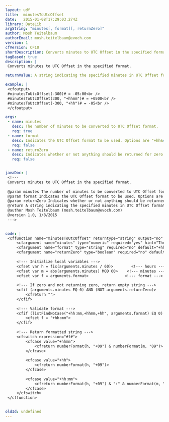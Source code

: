 ```yaml
---
layout: udf
title:  minutesToUtcOffset
date:   2015-01-08T17:29:03.274Z
library: DateLib
argString: "minutes[, format][, returnZero]"
author: Mosh Teitelbaum
authorEmail: mosh.teitelbaum@evoch.com
version: 1
cfVersion: CF10
shortDescription: Converts minutes to UTC Offset in the specified format.
tagBased: true
description: |
 Converts minutes to UTC Offset in the specified format.

returnValue: A string indicating the specified minutes in UTC Offset format.

example: |
 <cfoutput>
 #minutesToUtcOffset(-300)# = -05:00<br />
 #minutesToUtcOffset(300, "+hhmm")# = +0500<br />
 #minutesToUtcOffset(-300, "+hh")# = -05<br />
 </cfoutput>

args:
 - name: minutes
   desc: The number of minutes to be converted to UTC Offset format.
   req: true
 - name: format
   desc: Indicates the UTC Offset format to be used. Options are "+hh&#58;mm" (default), "+hhmm", and "+hh". "+hh" falls back to the default if the converted minutes cannot convert to hours alone.
   req: false
 - name: returnZero
   desc: Indicates whether or not anything should be returned for zero minutes (e.g., "+00&#58;00"). Default is false.
   req: false


javaDoc: |
 <!---
 Converts minutes to UTC Offset in the specified format.
 
 @param minutes The number of minutes to be converted to UTC Offset format. (Required)
 @param format Indicates the UTC Offset format to be used. Options are "+hh:mm" (default), "+hhmm", and "+hh". "+hh" falls back to the default if the converted minutes cannot convert to hours alone. (Optional)
 @param returnZero Indicates whether or not anything should be returned for zero minutes (e.g., "+00:00"). Default is false. (Optional)
 @return A string indicating the specified minutes in UTC Offset format.
 @author Mosh Teitelbaum (mosh.teitelbaum@evoch.com)
 @version 1.0, 1/8/2015
 --->
 

code: |
 <cffunction name="minutesToUtcOffset" returntype="string" output="no" description="Converts minutes to UTC Offset in the specified format.">
     <cfargument name="minutes" type="numeric" required="yes" hint="The number of minutes to be converted to UTC Offset format.">
     <cfargument name="format" type="string" required="no" default="+hh:mm" hint="Indicates the UTC Offset format to be used. Options are '+hh:mm' (default), '+hhmm', and '+hh'. '+hh' falls back to the default if the converted minutes cannot convert to hours alone.">
     <cfargument name="returnZero" type="boolean" required="no" default="false" hint="Indicates whether or not anything should be returned for zero minutes (e.g., '+00:00'). Default is false.">
 
     <!--- Initialize local variables --->
     <cfset var h = fix(arguments.minutes / 60)>        <!--- hours --->
     <cfset var m = abs(arguments.minutes) MOD 60>    <!--- minutes --->
     <cfset var f = arguments.format>                <!--- format --->
 
     <!--- If zero and not returning zero, return empty string --->
     <cfif (arguments.minutes EQ 0) AND (NOT arguments.returnZero)>
         <cfreturn "">
     </cfif>
 
     <!--- Validate format --->
     <cfif (listFindNoCase("+hh:mm,+hhmm,+hh", arguments.format) EQ 0) OR ( (compareNoCase(arguments.format, "+hh") EQ 0) AND (m NEQ 0) )>
         <cfset f = "+hh:mm">
     </cfif>
 
     <!--- Return formatted string --->
     <cfswitch expression="#f#">
         <cfcase value="+hhmm">
             <cfreturn numberFormat(h, "+09") & numberFormat(m, "09")>
         </cfcase>
 
         <cfcase value="+hh">
             <cfreturn numberFormat(h, "+09")>
         </cfcase>
 
         <cfcase value="+hh:mm">
             <cfreturn numberFormat(h, "+09") & ":" & numberFormat(m, "09")>
         </cfcase>
     </cfswitch>
 </cffunction>
 

oldId: undefined
---
```


